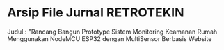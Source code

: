 # Arsip File  Jurnal RETROTEKIN
Judul : "Rancang Bangun Prototype Sistem Monitoring Keamanan Rumah Menggunakan NodeMCU ESP32 dengan MultiSensor Berbasis Website
